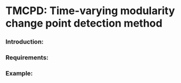 # TMCPD: Time-varying modularity change point detection method

### Introduction:



### Requirements: 


### Example:
